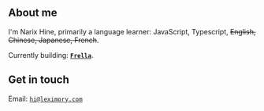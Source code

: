 ## About me

I'm Narix Hine, primarily a language learner: JavaScript, Typescript, ~~English, Chinese, Japanese, French~~.

Currently building: **[`Frella`](https://frella.me/)**.

## Get in touch

Email: [`hi@leximory.com`](emailto:hi@leximory.com)

